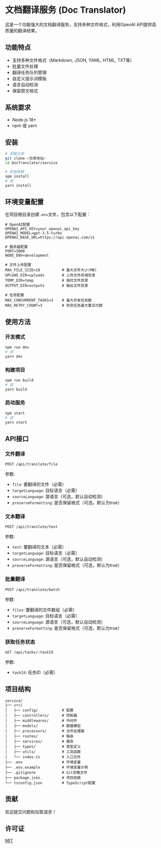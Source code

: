 # 文档翻译服务 (Doc Translator)

这是一个功能强大的文档翻译服务，支持多种文件格式，利用OpenAI API提供高质量的翻译结果。

## 功能特点

- 支持多种文件格式（Markdown, JSON, YAML, HTML, TXT等）
- 批量文件处理
- 翻译任务队列管理
- 自定义提示词模板
- 语言自动检测
- 保留原文格式

## 系统要求

- Node.js 18+
- npm 或 yarn

## 安装

```bash
# 克隆仓库
git clone <仓库地址>
cd DocTranslator/service

# 安装依赖
npm install
# 或
yarn install
```

## 环境变量配置

在项目根目录创建`.env`文件，包含以下配置：

```
# OpenAI配置
OPENAI_API_KEY=your_openai_api_key
OPENAI_MODEL=gpt-3.5-turbo
OPENAI_BASE_URL=https://api.openai.com/v1

# 服务器配置
PORT=3000
NODE_ENV=development

# 文件上传配置
MAX_FILE_SIZE=10          # 最大文件大小(MB)
UPLOAD_DIR=uploads        # 上传文件存储目录
TEMP_DIR=temp             # 临时文件目录
OUTPUT_DIR=outputs        # 输出文件目录

# 任务配置
MAX_CONCURRENT_TASKS=3    # 最大并发任务数
MAX_RETRY_COUNT=3         # 失败任务最大重试次数
```

## 使用方法

### 开发模式

```bash
npm run dev
# 或
yarn dev
```

### 构建项目

```bash
npm run build
# 或
yarn build
```

### 启动服务

```bash
npm start
# 或
yarn start
```

## API接口

### 文件翻译

```
POST /api/translate/file
```

参数:
- `file`: 要翻译的文件（必需）
- `targetLanguage`: 目标语言（必需）
- `sourceLanguage`: 源语言（可选，默认自动检测）
- `preserveFormatting`: 是否保留格式（可选，默认为true）

### 文本翻译

```
POST /api/translate/text
```

参数:
- `text`: 要翻译的文本（必需）
- `targetLanguage`: 目标语言（必需）
- `sourceLanguage`: 源语言（可选，默认自动检测）
- `preserveFormatting`: 是否保留格式（可选，默认为true）

### 批量翻译

```
POST /api/translate/batch
```

参数:
- `files`: 要翻译的文件数组（必需）
- `targetLanguage`: 目标语言（必需）
- `sourceLanguage`: 源语言（可选，默认自动检测）
- `preserveFormatting`: 是否保留格式（可选，默认为true）

### 获取任务状态

```
GET /api/tasks/:taskId
```

参数:
- `taskId`: 任务ID（必需）

## 项目结构

```
service/
├── src/
│   ├── config/           # 配置
│   ├── controllers/      # 控制器
│   ├── middlewares/      # 中间件
│   ├── models/           # 数据模型
│   ├── processors/       # 文件处理器
│   ├── routes/           # 路由
│   ├── services/         # 服务
│   ├── types/            # 类型定义
│   ├── utils/            # 工具函数
│   └── index.ts          # 入口文件
├── .env                  # 环境变量
├── .env.example          # 环境变量示例
├── .gitignore            # Git忽略文件
├── package.json          # 项目依赖
└── tsconfig.json         # TypeScript配置
```

## 贡献

欢迎提交问题和拉取请求！

## 许可证

[MIT](LICENSE) 